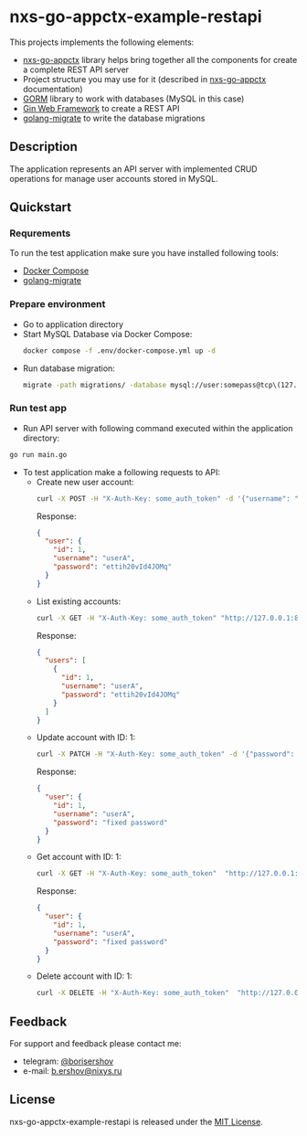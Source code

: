 # nxs-go-appctx-example-restapi

This projects implements the following elements:
- [nxs-go-appctx](https://github.com/nixys/nxs-go-appctx) library helps bring together all the components for create a complete REST API server
- Project structure you may use for it (described in [nxs-go-appctx](https://github.com/nixys/nxs-go-appctx) documentation)
- [GORM](https://github.com/go-gorm/gorm) library to work with databases (MySQL in this case)
- [Gin Web Framework](github.com/gin-gonic/gin) to create a REST API
- [golang-migrate](https://github.com/golang-migrate/migrate) to write the database migrations

## Description

The application represents an API server with implemented CRUD operations for manage user accounts stored in MySQL.

## Quickstart

### Requrements

To run the test application make sure you have installed following tools:
- [Docker Compose](https://docs.docker.com/compose/install/)
- [golang-migrate](https://github.com/golang-migrate/migrate/tree/master/cmd/migrate#installation)

### Prepare environment

- Go to application directory
- Start MySQL Database via Docker Compose:
  ```bash
  docker compose -f .env/docker-compose.yml up -d
  ```
- Run database migration:
  ```bash
  migrate -path migrations/ -database mysql://user:somepass@tcp\(127.0.0.1:3306\)/db?multiStatements=true up
  ```

### Run test app

- Run API server with following command executed within the application directory:
```bash
go run main.go
```
- To test application make a following requests to API:
  - Create new user account:
    ```bash
    curl -X POST -H "X-Auth-Key: some_auth_token" -d '{"username": "userA"}'  "http://127.0.0.1:8080/v1/user"
    ```
    Response:
    ```json
    {
      "user": {
        "id": 1,
        "username": "userA",
        "password": "ettih20vId4JOMq"
      }
    }
    ```
  - List existing accounts:
    ```bash
    curl -X GET -H "X-Auth-Key: some_auth_token" "http://127.0.0.1:8080/v1/user"
    ```
    Response:
    ```json
    {
      "users": [
        {
          "id": 1,
          "username": "userA",
          "password": "ettih20vId4JOMq"
        }
      ]
    }
    ```
  - Update account with ID: 1:
    ```bash
    curl -X PATCH -H "X-Auth-Key: some_auth_token" -d '{"password": "fixed password"}'  "http://127.0.0.1:8080/v1/user/1"
    ```
    Response:
    ```json
    {
      "user": {
        "id": 1,
        "username": "userA",
        "password": "fixed password"
      }
    }
    ```
  - Get account with ID: 1:
    ```bash
    curl -X GET -H "X-Auth-Key: some_auth_token"  "http://127.0.0.1:8080/v1/user/1"
    ```
    Response:
    ```json
    {
      "user": {
        "id": 1,
        "username": "userA",
        "password": "fixed password"
      }
    }
    ```
  - Delete account with ID: 1:
    ```bash
    curl -X DELETE -H "X-Auth-Key: some_auth_token"  "http://127.0.0.1:8080/v1/user/1"
    ```

## Feedback

For support and feedback please contact me:
- telegram: [@borisershov](https://t.me/borisershov)
- e-mail: b.ershov@nixys.ru

## License

nxs-go-appctx-example-restapi is released under the [MIT License](LICENSE).

